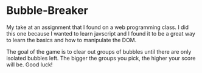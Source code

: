 Bubble-Breaker
==============

My take at an assignment that I found on a web programming class. I did this one because I wanted to learn javscript 
and I found it to be a great way to learn the basics and how to manipulate the DOM.

The goal of the game is to clear out groups of bubbles until there are only isolated bubbles left. 
The bigger the groups you pick, the higher your score will be. Good luck! 

